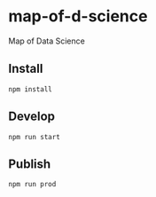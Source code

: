 # map-of-d-science
Map of Data Science

## Install
``` 
npm install
```

## Develop 
```
npm run start
```

## Publish 
```
npm run prod
```
